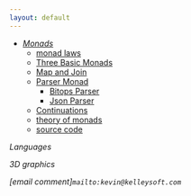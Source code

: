 ```yaml
---
layout: default
---
```


- *[Monads](/wiki/Monads.html)*
  - [monad laws](/wiki/monad_laws.html)
  - [Three Basic Monads](/wiki/Three_Basic_Monads.html)
  - [Map and Join](/wiki/Map_and_Join.html)
  - [Parser Monad](/wiki/Parser_Monad.html)
    - [Bitops Parser](/wiki/Bitops_Parser.html)
    - [Json Parser](/wiki/Json_Parser.html)
  - [Continuations](/wiki/Continuations.html)
  - [theory of monads](/wiki/theory_of_monads.html)
  - [source code](/wiki/source_code.html)


*Languages*

*3D graphics*

*[email comment]`mailto:kevin@kelleysoft.com`*
